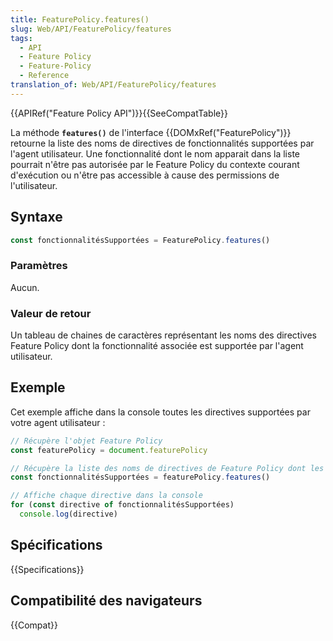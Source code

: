 ```yaml
---
title: FeaturePolicy.features()
slug: Web/API/FeaturePolicy/features
tags:
  - API
  - Feature Policy
  - Feature-Policy
  - Reference
translation_of: Web/API/FeaturePolicy/features
---
```

{{APIRef("Feature Policy API")}}{{SeeCompatTable}}

La méthode **`features()`** de l'interface {{DOMxRef("FeaturePolicy")}} retourne la liste des noms de directives de fonctionnalités supportées par l'agent utilisateur. Une fonctionnalité dont le nom apparait dans la liste pourrait n'être pas autorisée par le Feature Policy du contexte courant d'exécution ou n'être pas accessible à cause des permissions de l'utilisateur.

## Syntaxe

```js
const fonctionnalitésSupportées = FeaturePolicy.features()
```

### Paramètres

Aucun.

### Valeur de retour

Un tableau de chaines de caractères représentant les noms des directives Feature Policy dont la fonctionnalité associée est supportée par l'agent utilisateur.

## Exemple

Cet exemple affiche dans la console toutes les directives supportées par votre agent utilisateur :

```js
// Récupère l'objet Feature Policy
const featurePolicy = document.featurePolicy

// Récupère la liste des noms de directives de Feature Policy dont les fonctionnalités sont supportées
const fonctionnalitésSupportées = featurePolicy.features()

// Affiche chaque directive dans la console
for (const directive of fonctionnalitésSupportées)
  console.log(directive)
```

## Spécifications

{{Specifications}}

## Compatibilité des navigateurs

{{Compat}}
